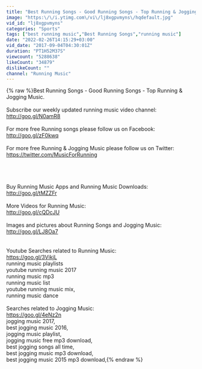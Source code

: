 ```yaml
---
title: "Best Running Songs - Good Running Songs - Top Running & Jogging Music"
image: "https:\/\/i.ytimg.com\/vi\/lj8xgpvmyns\/hqdefault.jpg"
vid_id: "lj8xgpvmyns"
categories: "Sports"
tags: ["best running music","Best Running Songs","running music"]
date: "2022-02-26T14:15:29+03:00"
vid_date: "2017-09-04T04:30:01Z"
duration: "PT1H52M37S"
viewcount: "5288638"
likeCount: "34879"
dislikeCount: ""
channel: "Running Music"
---
```

{% raw %}Best Running Songs - Good Running Songs - Top Running &amp; Jogging Music. <br /><br />Subscribe our weekly updated running music video channel:<br /><a rel="nofollow" target="blank" href="http://goo.gl/N0amR8">http://goo.gl/N0amR8</a><br /><br />For more free Running songs please follow us on Facebook:<br /><a rel="nofollow" target="blank" href="http://goo.gl/zF0kwq">http://goo.gl/zF0kwq</a><br /><br />For more free Running &amp; Jogging Music please follow us on Twitter: <a rel="nofollow" target="blank" href="https://twitter.com/MusicForRunning">https://twitter.com/MusicForRunning</a><br /><br /><br /><br /><br />Buy Running Music Apps and Running Music Downloads:<br /><a rel="nofollow" target="blank" href="http://goo.gl/tMZZFr">http://goo.gl/tMZZFr</a><br /><br />More Videos for Running Music:<br /><a rel="nofollow" target="blank" href="http://goo.gl/cQDcJU">http://goo.gl/cQDcJU</a><br /><br />Images and pictures about Running Songs and Jogging Music:<br /><a rel="nofollow" target="blank" href="http://goo.gl/LJ8Oa7">http://goo.gl/LJ8Oa7</a><br /><br /><br />Youtube Searches related to Running Music:<br /><a rel="nofollow" target="blank" href="https://goo.gl/3VikjL">https://goo.gl/3VikjL</a><br />running music playlists<br />youtube running music 2017<br />running music mp3<br />running music list<br />youtube running music mix,<br />running music dance<br /><br />Searches related to Jogging Music:<br /><a rel="nofollow" target="blank" href="https://goo.gl/4eNz2n">https://goo.gl/4eNz2n</a><br />jogging music 2017,<br />best jogging music 2016,<br />jogging music playlist,<br />jogging music free mp3 download,<br />best jogging songs all time,<br />best jogging music mp3 download,<br />best jogging music 2015 mp3 download,{% endraw %}
